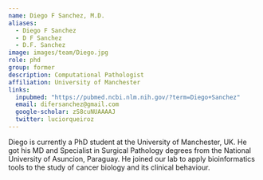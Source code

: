 ```yaml
---
name: Diego F Sanchez, M.D.
aliases:
  - Diego F Sanchez
  - D F Sanchez
  - D.F. Sanchez
image: images/team/Diego.jpg
role: phd
group: former
description: Computational Pathologist
affiliation: University of Manchester
links:
  inpubmed: "https://pubmed.ncbi.nlm.nih.gov/?term=Diego+Sanchez"
  email: difersanchez@gmail.com
  google-scholar: zS8cuNUAAAAJ
  twitter: luciorqueiroz
---
```


Diego is currently a PhD student at the University of Manchester, UK. He got his MD and Specialist in Surgical Pathology degrees from the National University of Asuncion, Paraguay. He joined our lab to apply bioinformatics tools to the study of cancer biology and its clinical behaviour.